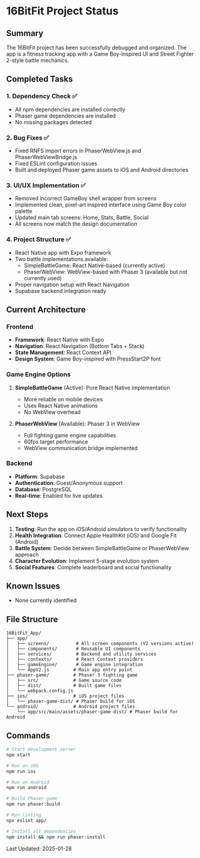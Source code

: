 # 16BitFit Project Status

## Summary
The 16BitFit project has been successfully debugged and organized. The app is a fitness tracking app with a Game Boy-inspired UI and Street Fighter 2-style battle mechanics.

## Completed Tasks

### 1. Dependency Check ✅
- All npm dependencies are installed correctly
- Phaser game dependencies are installed
- No missing packages detected

### 2. Bug Fixes ✅
- Fixed RNFS import errors in PhaserWebView.js and PhaserWebViewBridge.js
- Fixed ESLint configuration issues
- Built and deployed Phaser game assets to iOS and Android directories

### 3. UI/UX Implementation ✅
- Removed incorrect GameBoy shell wrapper from screens
- Implemented clean, pixel-art inspired interface using Game Boy color palette
- Updated main tab screens: Home, Stats, Battle, Social
- All screens now match the design documentation

### 4. Project Structure ✅
- React Native app with Expo framework
- Two battle implementations available:
  - SimpleBattleGame: React Native-based (currently active)
  - PhaserWebView: WebView-based with Phaser 3 (available but not currently used)
- Proper navigation setup with React Navigation
- Supabase backend integration ready

## Current Architecture

### Frontend
- **Framework**: React Native with Expo
- **Navigation**: React Navigation (Bottom Tabs + Stack)
- **State Management**: React Context API
- **Design System**: Game Boy-inspired with PressStart2P font

### Game Engine Options
1. **SimpleBattleGame** (Active): Pure React Native implementation
   - More reliable on mobile devices
   - Uses React Native animations
   - No WebView overhead

2. **PhaserWebView** (Available): Phaser 3 in WebView
   - Full fighting game engine capabilities
   - 60fps target performance
   - WebView communication bridge implemented

### Backend
- **Platform**: Supabase
- **Authentication**: Guest/Anonymous support
- **Database**: PostgreSQL
- **Real-time**: Enabled for live updates

## Next Steps

1. **Testing**: Run the app on iOS/Android simulators to verify functionality
2. **Health Integration**: Connect Apple HealthKit (iOS) and Google Fit (Android)
3. **Battle System**: Decide between SimpleBattleGame or PhaserWebView approach
4. **Character Evolution**: Implement 5-stage evolution system
5. **Social Features**: Complete leaderboard and social functionality

## Known Issues
- None currently identified

## File Structure
```
16BitFit_App/
├── app/
│   ├── screens/          # All screen components (V2 versions active)
│   ├── components/       # Reusable UI components
│   ├── services/         # Backend and utility services
│   ├── contexts/         # React Context providers
│   ├── gameEngine/       # Game engine integration
│   └── AppV2.js         # Main app entry point
├── phaser-game/         # Phaser 3 fighting game
│   ├── src/             # Game source code
│   ├── dist/            # Built game files
│   └── webpack.config.js
├── ios/                 # iOS project files
│   └── phaser-game-dist/ # Phaser build for iOS
└── android/             # Android project files
    └── app/src/main/assets/phaser-game-dist/ # Phaser build for Android
```

## Commands
```bash
# Start development server
npm start

# Run on iOS
npm run ios

# Run on Android
npm run android

# Build Phaser game
npm run phaser:build

# Run linting
npx eslint app/

# Install all dependencies
npm install && npm run phaser:install
```

Last Updated: 2025-01-28